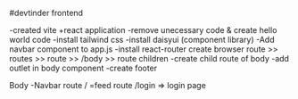 #devtinder frontend


-created vite +react application
-remove unecessary code & create hello world code 
-install tailwind css
-install daisyui (component library)
-Add navbar component to app.js
-install react-router
create browser route >> routes >> route >> /body >> route children
-create child route of body
-add outlet in body component
-create footer

Body
-Navbar
route / =feed
route /login => login page



